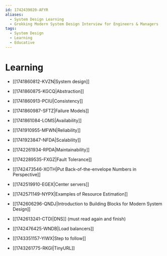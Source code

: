 ```yaml
---
id: 1742439020-AFYR
aliases:
  - System Design Learning
  - Grokking Modern System Design Interview for Engineers & Managers
tags:
  - System Design
  - Learning
  - Educative
---
```


# Learning

- [[1741860812-KVZN|System design]]
- [[1741860875-KGCQ|Abstraction]]
- [[1741860913-PCIU|Consistency]]
- [[1741860987-SFTZ|Failure Models]]
- [[1741861084-LOMS|Availability]]
- [[1741910955-MFWN|Reliability]]
- [[1741923847-NFDA|Scalability]]
- [[1742261934-RPDA|Maintainability]]
- [[1742289535-FXGZ|Fault Tolerance]]
- [[1742473546-XOTH|Put Back-of-the-envelope Numbers in Perspective]]
- [[1742519910-EGEX|Center servers]]
- [[1742571149-NYPX|Examples of Resource Estimation]]
- [[1742606296-QNDJ|Introduction to Building Blocks for Modern System Design]]
- [[1742613241-CTDI|DNS]] (must read again and finish)
- [[1742476425-WNDB|Load balancers]]

- [[1743351157-YIWX|Step to follow]]

- [[1743261775-RKGI|TinyURL]]
